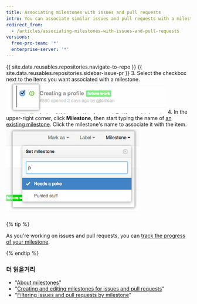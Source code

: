 ```yaml
---
title: Associating milestones with issues and pull requests
intro: You can associate similar issues and pull requests with a milestone to better track their progress.
redirect_from:
  - /articles/associating-milestones-with-issues-and-pull-requests
versions:
  free-pro-team: '*'
  enterprise-server: '*'
---
```


{{ site.data.reusables.repositories.navigate-to-repo }}
{{ site.data.reusables.repositories.sidebar-issue-pr }}
3. Select the checkbox next to the items you want associated with a milestone. ![Issues metadata checkbox](/assets/images/help/issues/issues_assign_checkbox.png)
4. In the upper-right corner, click **Milestone**, then start typing the name of [an existing milestone](/articles/creating-and-editing-milestones-for-issues-and-pull-requests). Click the milestone's name to associate it with the item. ![Issues Milestone assignment drop-down](/assets/images/help/issues/issues_assigning_milestone_dropdown.png)

{% tip %}

As you're working on issues and pull requests, you can [track the progress of your milestone](/articles/viewing-your-milestone-s-progress).

{% endtip %}

### 더 읽을거리

- "[About milestones](/articles/about-milestones)"
- "[Creating and editing milestones for issues and pull requests](/articles/creating-and-editing-milestones-for-issues-and-pull-requests)"
- "[Filtering issues and pull requests by milestone](/articles/filtering-issues-and-pull-requests-by-milestone)"
